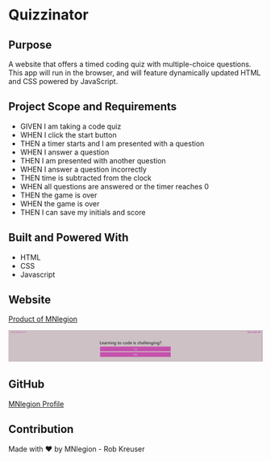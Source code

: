 # Quizzinator

## Purpose
A website that offers a timed coding quiz with multiple-choice questions. This app will run in the browser, and will feature dynamically updated HTML and CSS powered by JavaScript.

## Project Scope and Requirements
* GIVEN I am taking a code quiz
* WHEN I click the start button
* THEN a timer starts and I am presented with a question
* WHEN I answer a question
* THEN I am presented with another question
* WHEN I answer a question incorrectly
* THEN time is subtracted from the clock
* WHEN all questions are answered or the timer reaches 0
* THEN the game is over
* WHEN the game is over
* THEN I can save my initials and score

## Built and Powered With
* HTML
* CSS
* Javascript

## Website
[Product of MNlegion](https://mnlegion.github.io/Quizzinator/)

![Password Generator Screenshot](./assets/images/Screenshot%202022-05-22%20165702.png)

## GitHub
[MNlegion Profile](https://github.com/MNlegion)

## Contribution
Made with ❤️ by MNlegion - Rob Kreuser